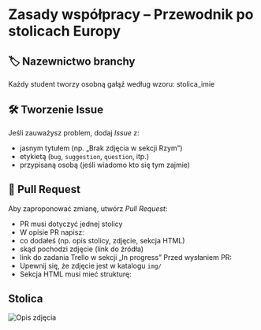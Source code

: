 # Zasady współpracy – Przewodnik po stolicach Europy

## 🏷️ Nazewnictwo branchy

Każdy student tworzy osobną gałąź według wzoru:
stolica_imie

## 🛠️ Tworzenie Issue

Jeśli zauważysz problem, dodaj *Issue* z:
- jasnym tytułem (np. „Brak zdjęcia w sekcji Rzym”)
- etykietą (`bug`, `suggestion`, `question`, itp.)
- przypisaną osobą (jeśli wiadomo kto się tym zajmie)

## 🔀 Pull Request

Aby zaproponować zmianę, utwórz *Pull Request*:
- PR musi dotyczyć jednej stolicy
- W opisie PR napisz:
- co dodałeś (np. opis stolicy, zdjęcie, sekcja HTML)
- skąd pochodzi zdjęcie (link do źródła)
- link do zadania Trello w sekcji „In progress”
Przed wysłaniem PR:
- Upewnij się, że zdjęcie jest w katalogu `img/`
- Sekcja HTML musi mieć strukturę:

<section>
<h2>Stolica</h2>
<img src="img/nazwa_pliku.jpg" alt="Opis zdjęcia">
</section>